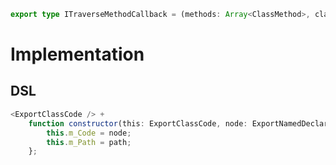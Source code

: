 ```typescript
export type ITraverseMethodCallback = (methods: Array<ClassMethod>, class_name: string) => void;
```

# Implementation

##  DSL

```typescript
<ExportClassCode /> +
    function constructor(this: ExportClassCode, node: ExportNamedDeclaration, path?: NodePath<ExportNamedDeclaration>) {
        this.m_Code = node;
        this.m_Path = path;
    };
```
